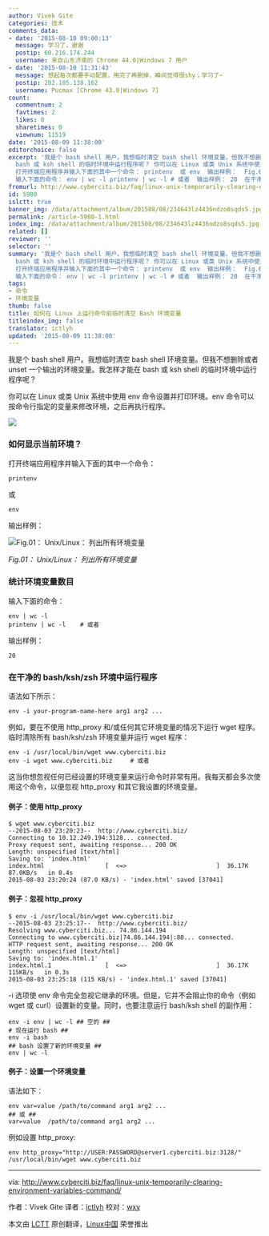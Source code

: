 ```yaml
---
author: Vivek Gite
categories: 技术
comments_data:
- date: '2015-08-10 09:00:13'
  message: 学习了，谢谢
  postip: 60.216.174.244
  username: 来自山东济南的 Chrome 44.0|Windows 7 用户
- date: '2015-08-10 11:31:43'
  message: 想起每次都要手动配置，用完了再删掉，瞬间觉得很shy；学习了~
  postip: 202.105.138.162
  username: Pucmax [Chrome 43.0|Windows 7]
count:
  commentnum: 2
  favtimes: 2
  likes: 0
  sharetimes: 0
  viewnum: 11519
date: '2015-08-09 11:38:00'
editorchoice: false
excerpt: '我是个 bash shell 用户。我想临时清空 bash shell 环境变量。但我不想删除或者 unset 一个输出的环境变量。我怎样才能在
  bash 或 ksh shell 的临时环境中运行程序呢？ 你可以在 Linux 或类 Unix 系统中使用 env 命令设置并打印环境。env 命令可以按命令行指定的变量来修改环境，之后再执行程序。  如何显示当前环境？
  打开终端应用程序并输入下面的其中一个命令： printenv  或 env  输出样例：  Fig.01： Unix/Linux： 列出所有环境变量 统计环境变量数目
  输入下面的命令： env | wc -l printenv | wc -l # 或者  输出样例： 20  在干净'
fromurl: http://www.cyberciti.biz/faq/linux-unix-temporarily-clearing-environment-variables-command/
id: 5980
islctt: true
banner_img: /data/attachment/album/201508/08/234643lz4436ndzo8sqds5.jpg
permalink: /article-5980-1.html
index_img: /data/attachment/album/201508/08/234643lz4436ndzo8sqds5.jpg.thumb.jpg
related: []
reviewer: ''
selector: ''
summary: '我是个 bash shell 用户。我想临时清空 bash shell 环境变量。但我不想删除或者 unset 一个输出的环境变量。我怎样才能在
  bash 或 ksh shell 的临时环境中运行程序呢？ 你可以在 Linux 或类 Unix 系统中使用 env 命令设置并打印环境。env 命令可以按命令行指定的变量来修改环境，之后再执行程序。  如何显示当前环境？
  打开终端应用程序并输入下面的其中一个命令： printenv  或 env  输出样例：  Fig.01： Unix/Linux： 列出所有环境变量 统计环境变量数目
  输入下面的命令： env | wc -l printenv | wc -l # 或者  输出样例： 20  在干净'
tags:
- 命令
- 环境变量
thumb: false
title: 如何在 Linux 上运行命令前临时清空 Bash 环境变量
titleindex_img: false
translator: ictlyh
updated: '2015-08-09 11:38:00'
---
```


我是个 bash shell 用户。我想临时清空 bash shell 环境变量。但我不想删除或者 unset 一个输出的环境变量。我怎样才能在 bash 或 ksh shell 的临时环境中运行程序呢？


你可以在 Linux 或类 Unix 系统中使用 env 命令设置并打印环境。env 命令可以按命令行指定的变量来修改环境，之后再执行程序。


![](/data/attachment/album/201508/08/234643lz4436ndzo8sqds5.jpg)


### 如何显示当前环境？


打开终端应用程序并输入下面的其中一个命令：



```
printenv

```

或



```
env

```

输出样例：


![Fig.01： Unix/Linux： 列出所有环境变量](/data/attachment/album/201508/08/234703bjxggfndgrsxr9gz.jpg)


*Fig.01： Unix/Linux： 列出所有环境变量*


### 统计环境变量数目


输入下面的命令：



```
env | wc -l
printenv | wc -l    # 或者

```

输出样例：



```
20

```

### 在干净的 bash/ksh/zsh 环境中运行程序


语法如下所示：



```
env -i your-program-name-here arg1 arg2 ...

```

例如，要在不使用 http\_proxy 和/或任何其它环境变量的情况下运行 wget 程序。临时清除所有 bash/ksh/zsh 环境变量并运行 wget 程序：



```
env -i /usr/local/bin/wget www.cyberciti.biz
env -i wget www.cyberciti.biz     # 或者

```

这当你想忽视任何已经设置的环境变量来运行命令时非常有用。我每天都会多次使用这个命令，以便忽视 http\_proxy 和其它我设置的环境变量。


#### 例子：使用 http\_proxy



```
$ wget www.cyberciti.biz
--2015-08-03 23:20:23--  http://www.cyberciti.biz/
Connecting to 10.12.249.194:3128... connected.
Proxy request sent, awaiting response... 200 OK
Length: unspecified [text/html]
Saving to: 'index.html'
index.html                 [  <=>                         ]  36.17K  87.0KB/s   in 0.4s
2015-08-03 23:20:24 (87.0 KB/s) - 'index.html' saved [37041]

```

#### 例子：忽视 http\_proxy



```
$ env -i /usr/local/bin/wget www.cyberciti.biz
--2015-08-03 23:25:17--  http://www.cyberciti.biz/
Resolving www.cyberciti.biz... 74.86.144.194
Connecting to www.cyberciti.biz|74.86.144.194|:80... connected.
HTTP request sent, awaiting response... 200 OK
Length: unspecified [text/html]
Saving to: 'index.html.1'
index.html.1               [  <=>                         ]  36.17K   115KB/s   in 0.3s
2015-08-03 23:25:18 (115 KB/s) - 'index.html.1' saved [37041]

```

-i 选项使 env 命令完全忽视它继承的环境。但是，它并不会阻止你的命令（例如 wget 或 curl）设置新的变量。同时，也要注意运行 bash/ksh shell 的副作用：



```
env -i env | wc -l ## 空的 ##
# 现在运行 bash ##
env -i bash
## bash 设置了新的环境变量 ##
env | wc -l

```

#### 例子：设置一个环境变量


语法如下：



```
env var=value /path/to/command arg1 arg2 ...
## 或 ## 
var=value  /path/to/command arg1 arg2 ...

```

例如设置 http\_proxy:



```
env http_proxy="http://USER:PASSWORD@server1.cyberciti.biz:3128/" /usr/local/bin/wget www.cyberciti.biz

```



---


via: <http://www.cyberciti.biz/faq/linux-unix-temporarily-clearing-environment-variables-command/>


作者：Vivek Gite 译者：[ictlyh](https://github.com/ictlyh) 校对：[wxy](https://github.com/wxy)


本文由 [LCTT](https://github.com/LCTT/TranslateProject) 原创翻译，[Linux中国](https://linux.cn/) 荣誉推出